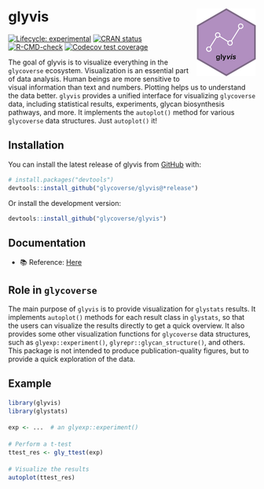 
<!-- README.md is generated from README.Rmd. Please edit that file -->

# glyvis <a href="https://glycoverse.github.io/glyvis/"><img src="man/figures/logo.png" align="right" height="138" /></a>

<!-- badges: start -->

[![Lifecycle:
experimental](https://img.shields.io/badge/lifecycle-experimental-orange.svg)](https://lifecycle.r-lib.org/articles/stages.html#experimental)
[![CRAN
status](https://www.r-pkg.org/badges/version/glyvis)](https://CRAN.R-project.org/package=glyvis)
[![R-CMD-check](https://github.com/glycoverse/glyvis/actions/workflows/R-CMD-check.yaml/badge.svg)](https://github.com/glycoverse/glyvis/actions/workflows/R-CMD-check.yaml)
[![Codecov test
coverage](https://codecov.io/gh/glycoverse/glyvis/graph/badge.svg)](https://app.codecov.io/gh/glycoverse/glyvis)
<!-- badges: end -->

The goal of glyvis is to visualize everything in the `glycoverse`
ecosystem. Visualization is an essential part of data analysis. Human
beings are more sensitive to visual information than text and numbers.
Plotting helps us to understand the data better. `glyvis` provides a
unified interface for visualizing `glycoverse` data, including
statistical results, experiments, glycan biosynthesis pathways, and
more. It implements the `autoplot()` method for various `glycoverse`
data structures. Just `autoplot()` it!

## Installation

You can install the latest release of glyvis from
[GitHub](https://github.com/) with:

``` r
# install.packages("devtools")
devtools::install_github("glycoverse/glyvis@*release")
```

Or install the development version:

``` r
devtools::install_github("glycoverse/glyvis")
```

## Documentation

-   📚 Reference:
    [Here](https://glycoverse.github.io/glyvis/reference/index.html)

## Role in `glycoverse`

The main purpose of `glyvis` is to provide visualization for `glystats`
results. It implements `autoplot()` methods for each result class in
`glystats`, so that the users can visualize the results directly to get
a quick overview. It also provides some other visualization functions
for `glycoverse` data structures, such as `glyexp::experiment()`,
`glyrepr::glycan_structure()`, and others. This package is not intended
to produce publication-quality figures, but to provide a quick
exploration of the data.

## Example

``` r
library(glyvis)
library(glystats)

exp <- ...  # an glyexp::experiment()

# Perform a t-test
ttest_res <- gly_ttest(exp)

# Visualize the results
autoplot(ttest_res)
```
